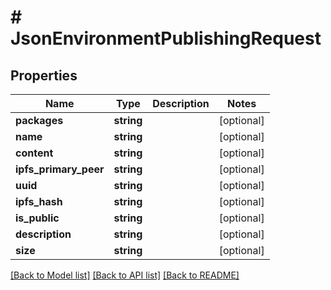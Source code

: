 # # JsonEnvironmentPublishingRequest

## Properties

Name | Type | Description | Notes
------------ | ------------- | ------------- | -------------
**packages** | **string** |  | [optional]
**name** | **string** |  | [optional]
**content** | **string** |  | [optional]
**ipfs_primary_peer** | **string** |  | [optional]
**uuid** | **string** |  | [optional]
**ipfs_hash** | **string** |  | [optional]
**is_public** | **string** |  | [optional]
**description** | **string** |  | [optional]
**size** | **string** |  | [optional]

[[Back to Model list]](../../README.md#models) [[Back to API list]](../../README.md#endpoints) [[Back to README]](../../README.md)
